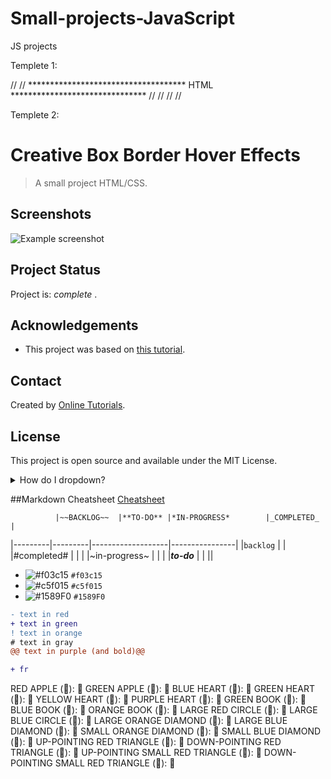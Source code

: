 # Small-projects-JavaScript
JS projects


Templete 1:


//<html>
//<body>
************************************ HTML *******************************
//</body>
//<script>
******************************************************** JS *************
//</script>
//<style>
*********************************************** CSS *********************
//</style>
//</html>
  
  
  
Templete 2:


# Creative Box Border Hover Effects 

> A small project HTML/CSS.


## Screenshots
![Example screenshot](https:...)


## Project Status
Project is:  _complete_ .


## Acknowledgements
- This project was based on [this tutorial](https:...).


## Contact
Created by [Online Tutorials](https:...).


## License
This project is open source and available under the MIT License. 






<details>
<summary>How do I dropdown?</summary>
<br>
This is how you dropdown.
</details>

##Markdown Cheatsheet
[Cheatsheet](https://github.com/adam-p/markdown-here/wiki/Markdown-Cheatsheet#links)
             
             
             
              |~~BACKLOG~~  |**TO-DO** |*IN-PROGRESS*        |_COMPLETED_      |
|---------|---------|-------------------|----------------|
|`backlog`  |         |                   |#completed#       |
|         |         |~in-progress~        |                |
|         |***to-do***    |                   |                ||


- ![#f03c15](https://via.placeholder.com/15/f03c15/000000?text=+) `#f03c15`
- ![#c5f015](https://via.placeholder.com/15/c5f015/000000?text=+) `#c5f015`
- ![#1589F0](https://via.placeholder.com/15/1589F0/000000?text=+) `#1589F0`


```diff
- text in red
+ text in green
! text in orange
# text in gray
@@ text in purple (and bold)@@
```

```diff
+ fr
```

RED APPLE (&#x1F34E;): 🍎
GREEN APPLE (&#x1F34F;): 🍏
BLUE HEART (&#x1F499;): 💙
GREEN HEART (&#x1F49A;): 💚
YELLOW HEART (&#x1F49B;): 💛
PURPLE HEART (&#x1F49C;): 💜
GREEN BOOK (&#x1F4D7;): 📗
BLUE BOOK (&#x1F4D8;): 📘
ORANGE BOOK (&#x1F4D9;): 📙
LARGE RED CIRCLE (&#x1F534;): 🔴
LARGE BLUE CIRCLE (&#x1F535;): 🔵
LARGE ORANGE DIAMOND (&#x1F536;): 🔶
LARGE BLUE DIAMOND (&#x1F537;): 🔷
SMALL ORANGE DIAMOND (&#x1F538;): 🔸
SMALL BLUE DIAMOND (&#x1F539;): 🔹
UP-POINTING RED TRIANGLE (&#x1F53A;): 🔺
DOWN-POINTING RED TRIANGLE (&#x1F53B;): 🔻
UP-POINTING SMALL RED TRIANGLE (&#x1F53C;): 🔼
DOWN-POINTING SMALL RED TRIANGLE (&#x1F53D;): 🔽




 


  
